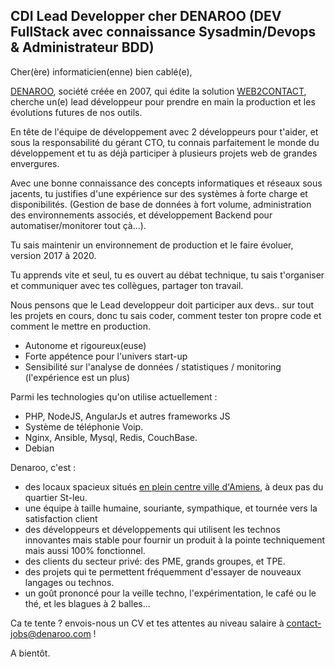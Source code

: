 ## CDI Lead Developper cher DENAROO (DEV FullStack avec connaissance Sysadmin/Devops & Administrateur BDD)

Cher(ère) informaticien(enne) bien cablé(e),

[DENAROO](http://www.denaroo.com), société créée en 2007, qui édite la solution [WEB2CONTACT](http://www.web2contact.com), cherche un(e) lead développeur pour prendre en main la production et les évolutions futures de nos outils.

En tête de l'équipe de développement avec 2 développeurs pour t'aider, et sous la responsabilité du gérant CTO, tu connais parfaitement le monde du développement et tu as déjà participer à plusieurs projets web de grandes envergures. 

Avec une bonne connaissance des concepts informatiques et réseaux sous jacents, tu justifies d'une expérience sur des systèmes à forte charge et disponibilités. (Gestion de base de données à fort volume, administration  des environnements associés, et développement Backend pour automatiser/monitorer tout çà...).

Tu sais maintenir un environnement de production et le faire évoluer, version 2017 à 2020.

Tu apprends vite et seul, tu es ouvert au débat technique, tu sais t'organiser et communiquer avec tes collègues, partager ton travail. 

Nous pensons que le Lead developpeur doit participer aux devs.. sur tout les projets en cours, donc tu sais coder, comment tester ton propre code et comment le mettre en production.

- Autonome et rigoureux(euse)
- Forte appétence pour l'univers start-up 
- Sensibilité sur l'analyse de données / statistiques / monitoring (l'expérience est un plus) 

Parmi les technologies qu'on utilise actuellement : 
- PHP, NodeJS, AngularJs et autres frameworks JS
- Système de téléphonie Voip.
- Nginx, Ansible, Mysql, Redis, CouchBase.
- Debian

Denaroo, c'est :
- des locaux spacieux situés [en plein centre ville d'Amiens](https://goo.gl/maps/MJTJpSL8jcG2), à deux pas du quartier St-leu.
- une équipe à taille humaine, souriante, sympathique, et tournée vers la satisfaction client
- des développeurs et développements qui utilisent les technos innovantes mais stable pour fournir un produit à la pointe techniquement mais aussi 100% fonctionnel.
- des clients du secteur privé: des PME, grands groupes, et TPE.
- des projets qui te permettent fréquemment d'essayer de nouveaux langages ou technos.
- un goût prononcé pour la veille techno, l'expérimentation, le café ou le thé, et les blagues à 2 balles...

Ca te tente ? envois-nous un CV et tes attentes au niveau salaire à contact-jobs@denaroo.com !  

A bientôt.
